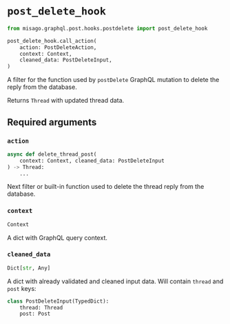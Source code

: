 # `post_delete_hook`

```python
from misago.graphql.post.hooks.postdelete import post_delete_hook

post_delete_hook.call_action(
    action: PostDeleteAction,
    context: Context,
    cleaned_data: PostDeleteInput,
)
```

A filter for the function used by `postDelete` GraphQL mutation to delete the reply from the database.

Returns `Thread` with updated thread data.


## Required arguments

### `action`

```python
async def delete_thread_post(
    context: Context, cleaned_data: PostDeleteInput
) -> Thread:
    ...
```

Next filter or built-in function used to delete the thread reply from the database.


### `context`

```python
Context
```

A dict with GraphQL query context.


### `cleaned_data`

```python
Dict[str, Any]
```

A dict with already validated and cleaned input data. Will contain `thread` and `post` keys:

```python
class PostDeleteInput(TypedDict):
    thread: Thread
    post: Post
```